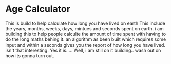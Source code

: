 # Age Calculator
This is build to help calculate how long you have lived on earth
This include the years, months, weeks, days, mintues and seconds spent on earth.
i am building this to help people calculte the amount of time spent with having to do the long maths behing it.
an algorithm as been built which requires some input and within a seconds gives you the report of how long you have lived. isn't that interesting. Yes it is..... Well, i am still on it building.. wash out on how its gonna turn out.
